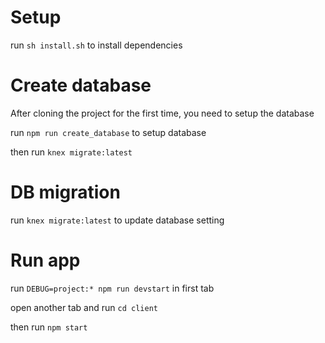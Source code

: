 # Setup

run ```sh install.sh``` to install dependencies

# Create database

After cloning the project for the first time, you need to setup the database

run  ```npm run create_database``` to setup database

then run ```knex migrate:latest```

# DB migration

run ```knex migrate:latest``` to update database setting

# Run app

run ```DEBUG=project:* npm run devstart``` in first tab

open another tab and run ```cd client```

then run ```npm start```
